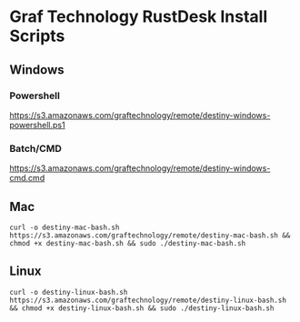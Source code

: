 # Graf Technology RustDesk Install Scripts

## Windows

### Powershell
https://s3.amazonaws.com/graftechnology/remote/destiny-windows-powershell.ps1

### Batch/CMD
https://s3.amazonaws.com/graftechnology/remote/destiny-windows-cmd.cmd

## Mac

```
curl -o destiny-mac-bash.sh https://s3.amazonaws.com/graftechnology/remote/destiny-mac-bash.sh && chmod +x destiny-mac-bash.sh && sudo ./destiny-mac-bash.sh
```

## Linux

```
curl -o destiny-linux-bash.sh https://s3.amazonaws.com/graftechnology/remote/destiny-linux-bash.sh && chmod +x destiny-linux-bash.sh && sudo ./destiny-linux-bash.sh
```
